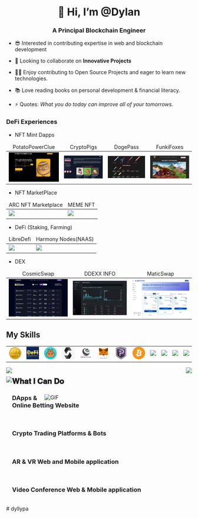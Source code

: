 <h1 align="center" dir="auto">👋 Hi, I’m @Dylan</h1>

<p align="center">
<!--   <a href="mailto:live:.cid.bd5df81ce709e38c">
    <img src="https://img.shields.io/badge/skype-%231DA1F3.svg?&style=for-the-badge&logo=skype&logoColor=white" />
  </a>&nbsp;&nbsp; -->
<!--   <a href="https://discord.gg/uBApurqJ">
    <img src="https://img.shields.io/badge/discord-%230077B5.svg?&style=for-the-badge&logo=discord&logoColor=white" />
  </a>&nbsp;&nbsp; -->
<!--   <a href="mailto:oleksandrkunchenkodev@gmail.com">
    <img src="https://img.shields.io/badge/email me-%231DA1F3.svg?&style=for-the-badge&logo=gmail&logoColor=white" />
  </a>&nbsp;&nbsp; -->
</p>

<p align="center">
  <h3 align="center">A Principal Blockchain Engineer</h3>

- 😎 Interested in contributing expertise in web and blockchain development

- 👯 Looking to collaborate on **Innovative Projects**

- 👨‍💻 Enjoy contributing to Open Source Projects and eager to learn new technologies. 

- 📚 Love reading books on personal development & financial literacy. 

- ⚡ Quotes: *What you do today can improve all of your tomorrows.*
</p>
  
### DeFi Experiences
- NFT Mint Dapps
<table>
    <thead align="center">
        <tr>
            <td>PotatoPowerClue</td>
            <td>CryptoPigs</td>           
            <td>DogePass</td>
            <td>FunkiFoxes</td>
        </tr>
    </thead>
    <tr>
        <td>
            <a href="https://mint.potatopower.club/">
                <img src="https://github.com/kroim/profile/blob/master/projects/PotatoPowerClub.png?raw=true" width="200">
            </a>
        </td>
        <td>
            <a href="https://cryptopigs.one/#/">
                <img src="https://github.com/kroim/profile/blob/master/projects/CryptoPig.png?raw=true" width="200">
            </a>
        </td>           
       <td>
            <a href="https://crypto-swords.com/" target="_blank">
                <img src="https://github.com/kroim/profile/blob/master/projects/CryptoSwords.png?raw=true" width="200">
            </a>
        </td>  
        <td>
            <a href="https://funkifoxes.com/">
                <img src="https://github.com/kroim/profile/blob/master/projects/FunkiFoxes.png?raw=true" width="200">
            </a>
        </td>             
    </tr>   
</table>

- NFT MarketPlace
<table>
    <thead align="center">
        <tr>
            <td>ARC NFT Marketplace</td>
            <td>MEME NFT</td>
        </tr>
    </thead>
    <tr>
        <td>
            <a href="http://arc.market">
                <img src="https://user-images.githubusercontent.com/94480152/170895706-cf1fa20f-50b7-4401-88a7-714a4c9bb786.jpg" width="200">
            </a>
        </td> 
        <td>
            <a href="https://memenft-test-market.netlify.app/">
                <img src="https://user-images.githubusercontent.com/94480152/170895818-68b1faa8-968b-4dbd-aa83-815e0f6d3c1c.png" width="200">
            </a>
        </td>
    </tr>
</table>

- DeFi (Staking, Farming)
<table>
    <thead align="center">
        <tr>
            <td>LibreDefi</td>
            <td>Harmony Nodes(NAAS)</td>
        </tr>
    </thead>
    <tr>
        <td>
            <a href="http://app.libredefi.io">
                <img src="https://user-images.githubusercontent.com/94480152/166793376-7a8ed1a7-9cf3-4523-8ae9-eba12c69f81f.png?raw=true" width="200">
            </a>
        </td>
        <td>
            <a href="https://harmony-nass-dapp.vercel.app/">
                <img src="https://user-images.githubusercontent.com/94480152/166799287-85517343-9cd7-4fa4-b504-95a1b49661d5.png" width="200">
            </a>
        </td> 
    </tr>
</table>

- DEX
<table>
    <thead align="center">
        <tr>
            <td>CosmicSwap</td>
            <td>DDEXX INFO</td>
            <td>MaticSwap</td>  
        </tr>
    </thead>
    <tr>
        <td>
            <a href="https://app.cosmicswap.finance/">
                <img src="https://github.com/kroim/profile/blob/master/projects/cosmicswap.png?raw=true" width="200">
            </a>
        </td>          
        <td>
            <a href="http://analytics.ddexx.io">
                <img src="https://github.com/kroim/profile/blob/master/projects/ddexinfo.png?raw=true" width="200">
            </a>
        </td>   
        <td>
            <a href="https://maticfront.web.app/farms">
                <img src="https://github.com/kroim/profile/blob/master/projects/maticswap.png?raw=true" width="200">
            </a>
        </td> 
    </tr>  
</table>
  
## My Skills

<table>
  <tr>
    <td><img src="https://github.com/kroim/profile/blob/master/icons/icon_nft.png?raw=true" width="200"></td>
      <td><img src="https://github.com/kroim/profile/blob/master/icons/icon_defi.png?raw=true" width="200"></td>
      <td><img src="https://github.com/kroim/profile/blob/master/icons/icon_pancake.png?raw=true" width="200"></td>
      <td><img src="https://github.com/kroim/profile/blob/master/icons/icon_solidity.png?raw=true" width="200"></td>
      <td><img src="https://github.com/kroim/profile/blob/master/icons/icon_truffle.png?raw=true" width="200"></td>
      <td><img src="https://github.com/kroim/profile/blob/master/icons/icon_metamask.png?raw=true" width="200"></td>
      <td><img src="https://github.com/kroim/profile/blob/master/icons/icon_pivx.png?raw=true" width="200"></td>
      <td><img src="https://github.com/kroim/profile/blob/master/icons/icon_bitcoin.png?raw=true" width="200"></td>
      <td><img src="https://cdn.iconscout.com/icon/free/png-128/node-1174925.png" width="200"></td>
      <td><img src="https://cdn.iconscout.com/icon/free/png-128/react-1175109.png" width="200"></td>
      <td><img src="https://cdn.iconscout.com/icon/free/png-64/angular-3-226070.png" width="100"></td>
      <td><img src="https://cdn.iconscout.com/icon/free/png-128/vue-282497.png" width="200"></td>
    </tr>
</table>

<img align="left" src="https://visitor-badge.laobi.icu/badge?page_id=dyllypa.dyllypa" />
<img align="right" src="https://img.shields.io/github/followers/dyllypa?label=Follow&style=social" />
<h1 align="center"></h1>
<img align="left" height="300px" src="https://activity-graph.herokuapp.com/graph?username=dyllypa&theme=github&count_private=true" />




## 𝐖𝐡𝐚𝐭 𝐈 𝐂𝐚𝐧 𝐃𝐨

<div>
  <img align="right" alt="GIF" src="https://github.com/abhisheknaiidu/abhisheknaiidu/blob/master/code.gif?raw=true" width="400" />

  ### DApps & Online Betting Website
  <br />

  ### Crypto Trading Platforms & Bots
  <br />

  ### AR & VR Web and Mobile application
  <br />

  ### Video Conference Web & Mobile application
  <br />

</div>
# dyllypa
